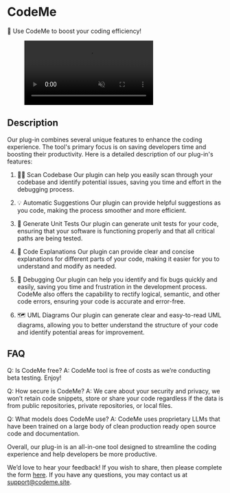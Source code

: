 # CodeMe

🚀 Use CodeMe to boost your coding efficiency! 

<figure class="video_container">
  <video autoplay loop muted>
    <source src="https://res.cloudinary.com/dyjvkjts4/video/upload/v1685136639/automatic_suggestions_acmbqh.mp4" type="video/mp4">
  </video>
</figure>

## Description
Our plug-in combines several unique features to enhance the coding experience. The tool's primary focus is on saving developers time and boosting their productivity. Here is a detailed description of our plug-in's features:


1. 🕵️‍♂️ Scan Codebase 
Our plugin can help you easily scan through your codebase and identify potential issues, saving you time and effort in the debugging process.

2. 💡 Automatic Suggestions
Our plugin can provide helpful suggestions as you code, making the process smoother and more efficient.

3. 🧪 Generate Unit Tests
Our plugin can generate unit tests for your code, ensuring that your software is functioning properly and that all critical paths are being tested.

4. 📝 Code Explanations
Our plugin can provide clear and concise explanations for different parts of your code, making it easier for you to understand and modify as needed.

5. 🐛 Debugging 
Our plugin can help you identify and fix bugs quickly and easily, saving you time and frustration in the development process. CodeMe also offers the capability to rectify logical, semantic, and other code errors, ensuring your code is accurate and error-free.

6. 🗺️ UML Diagrams 
Our plugin can generate clear and easy-to-read UML diagrams, allowing you to better understand the structure of your code and identify potential areas for improvement.

## FAQ

Q: Is CodeMe free?
A: CodeMe tool is free of costs as we’re conducting beta testing. Enjoy!

Q: How secure is CodeMe?
A: We care about your security and privacy, we won’t retain code snippets, store or share your code regardless if the data is from public repositories, private repositories, or local files.

Q: What models does CodeMe use?
A: CodeMe uses proprietary LLMs that have been trained on a large body of clean production ready open source code and documentation.

Overall, our plug-in is an all-in-one tool designed to streamline the coding experience and help developers be more productive. 

We’d love to hear your feedback! If you wish to share, then please complete the form [here](https://docs.google.com/forms/d/e/1FAIpQLScfvvh3yWzfn4oa5vjs4eg6VH0j4VKFSOBmFWFuYkMpDRfJdQ/viewform?usp=sf_link). If you have any questions, you may contact us at support@codeme.site.

